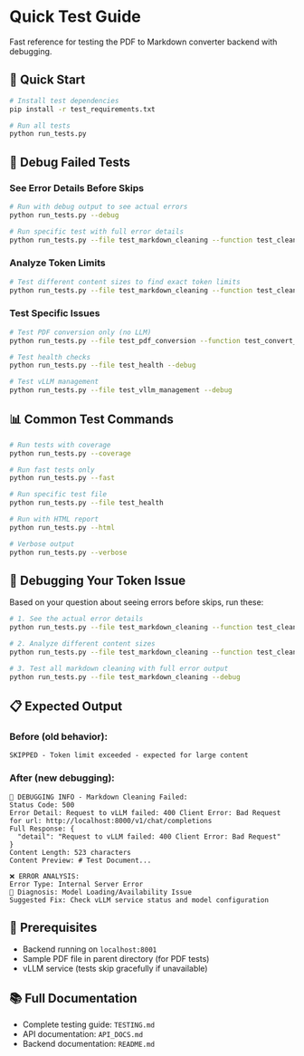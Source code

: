 # Quick Test Guide

Fast reference for testing the PDF to Markdown converter backend with debugging.

## 🚀 Quick Start

```bash
# Install test dependencies
pip install -r test_requirements.txt

# Run all tests
python run_tests.py
```

## 🐛 Debug Failed Tests

### See Error Details Before Skips
```bash
# Run with debug output to see actual errors
python run_tests.py --debug

# Run specific test with full error details
python run_tests.py --file test_markdown_cleaning --function test_clean_markdown_debug_error --debug
```

### Analyze Token Limits
```bash
# Test different content sizes to find exact token limits
python run_tests.py --file test_markdown_cleaning --function test_clean_markdown_token_limit_analysis --debug
```

### Test Specific Issues
```bash
# Test PDF conversion only (no LLM)
python run_tests.py --file test_pdf_conversion --function test_convert_text_only --debug

# Test health checks
python run_tests.py --file test_health --debug

# Test vLLM management
python run_tests.py --file test_vllm_management --debug
```

## 📊 Common Test Commands

```bash
# Run tests with coverage
python run_tests.py --coverage

# Run fast tests only
python run_tests.py --fast

# Run specific test file
python run_tests.py --file test_health

# Run with HTML report
python run_tests.py --html

# Verbose output
python run_tests.py --verbose
```

## 🎯 Debugging Your Token Issue

Based on your question about seeing errors before skips, run these:

```bash
# 1. See the actual error details
python run_tests.py --file test_markdown_cleaning --function test_clean_markdown_debug_error --debug

# 2. Analyze different content sizes  
python run_tests.py --file test_markdown_cleaning --function test_clean_markdown_token_limit_analysis --debug

# 3. Test all markdown cleaning with full error output
python run_tests.py --file test_markdown_cleaning --debug
```

## 📋 Expected Output

### Before (old behavior):
```
SKIPPED - Token limit exceeded - expected for large content
```

### After (new debugging):
```
🚨 DEBUGGING INFO - Markdown Cleaning Failed:
Status Code: 500
Error Detail: Request to vLLM failed: 400 Client Error: Bad Request for url: http://localhost:8000/v1/chat/completions
Full Response: {
  "detail": "Request to vLLM failed: 400 Client Error: Bad Request"
}
Content Length: 523 characters
Content Preview: # Test Document...

❌ ERROR ANALYSIS:
Error Type: Internal Server Error
🎯 Diagnosis: Model Loading/Availability Issue
Suggested Fix: Check vLLM service status and model configuration
```

## 🔧 Prerequisites

- Backend running on `localhost:8001`
- Sample PDF file in parent directory (for PDF tests)
- vLLM service (tests skip gracefully if unavailable)

## 📚 Full Documentation

- Complete testing guide: `TESTING.md`
- API documentation: `API_DOCS.md`
- Backend documentation: `README.md` 